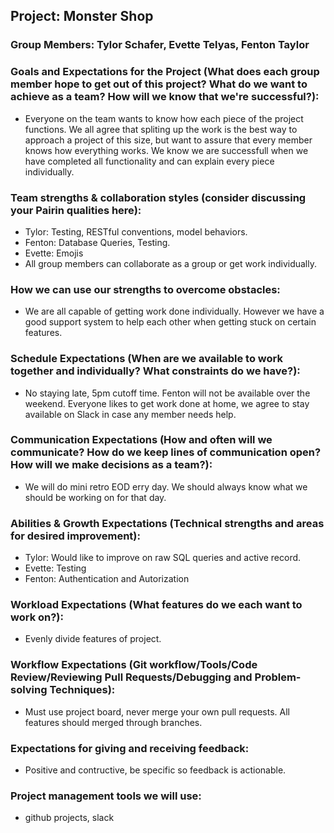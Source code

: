 ## Project: Monster Shop

### Group Members: Tylor Schafer, Evette Telyas, Fenton Taylor

### Goals and Expectations for the Project (What does each group member hope to get out of this project? What do we want to achieve as a team? How will we know that we're successful?):

  - Everyone on the team wants to know how each piece of the project functions. We all agree that spliting up the work is the best way to approach a project of this size, but want to assure that every member knows how everything works. We know we are successfull when we have completed all functionality and can explain every piece individually.

### Team strengths & collaboration styles (consider discussing your Pairin qualities here):

  - Tylor: Testing, RESTful conventions, model behaviors.
  - Fenton: Database Queries, Testing.
  - Evette: Emojis
  - All group members can collaborate as a group or get work individually.

### How we can use our strengths to overcome obstacles:

   - We are all capable of getting work done individually. However we have a good support system to help each other when getting stuck on certain features.

### Schedule Expectations (When are we available to work together and individually? What constraints do we have?):

  - No staying late, 5pm cutoff time. Fenton will not be available over the weekend. Everyone likes to get work done at home, we agree to stay available on Slack in case any member needs help.

### Communication Expectations (How and often will we communicate? How do we keep lines of communication open? How will we make decisions as a team?):

  - We will do mini retro EOD erry day. We should always know what we should be working on for that day.

### Abilities & Growth Expectations (Technical strengths and areas for desired improvement):

  - Tylor: Would like to improve on raw SQL queries and active record.
  - Evette: Testing
  - Fenton: Authentication and Autorization

### Workload Expectations (What features do we each want to work on?):

  - Evenly divide features of project.

### Workflow Expectations (Git workflow/Tools/Code Review/Reviewing Pull Requests/Debugging and Problem-solving Techniques):

  - Must use project board, never merge your own pull requests. All features should merged through branches.

### Expectations for giving and receiving feedback:

  - Positive and contructive, be specific so feedback is actionable.

### Project management tools we will use:

  - github projects, slack
